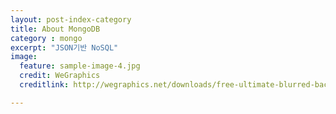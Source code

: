 ```yaml
---
layout: post-index-category
title: About MongoDB
category : mongo
excerpt: "JSON기반 NoSQL"
image:
  feature: sample-image-4.jpg
  credit: WeGraphics
  creditlink: http://wegraphics.net/downloads/free-ultimate-blurred-background-pack/

---
```

